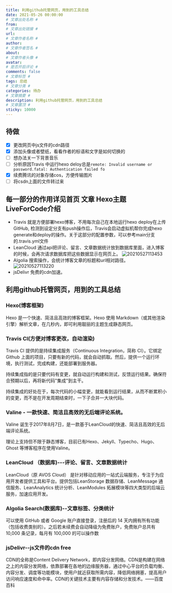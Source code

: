 ```yaml
---
title: 利用github托管网页，用到的工具总结
date: 2021-05-26 00:00:00
# 文章出处名称 #
from: 
# 文章出处链接 #
url: 
# 文章作者名称 #
author:
# 文章作者签名 #
about: 
# 文章作者头像 #
avatar: 
# 是否开启评论 #
comments: false
# 文章标签 #
tags: 总结
# 文章分类 #
categories: 待办
# 文章摘要 #
description: 利用github托管网页，用到的工具总结
# 文章置顶 #
sticky: 10000
---
```

## 待做
- [x] 更改网页中js文件的cdn路径
- [x] 添加头像或者壁纸，看看作者的标语和文字是如何切换的
- [ ] 想办法关一下背景音乐
- [ ] 分析原因Travis 中运行hexo deloy总是```remote: Invalid username or password.fatal: Authentication failed fo```
- [x] 续费腾讯的对象存储cos，方便传输图片
- [ ] 将csdn上面的文件转过来

## 每一部分的作用详见首页 文章 Hexo主题LiveForCode介绍
- Travis 就是方便部署hexo博客，不用每次自己在本地运行hexo deploy在上传GitHub, 检测到设定分支有push操作后，Travis会启动虚拟机帮你完成hexo generate和deploy的操作。关于这部分的配置参数，可以参考main分支的.travis.yml文件
- LeanCloud 通过api把评论、留言、文章数据统计放到数据库里面，进入博客的时候，会再次请求数据库把这些数据显示在网页上。
  ![20210527113453](https://laoba-1304292449.cos.ap-chengdu.myqcloud.com/img/20210527113453.png)
- Algolia 搜索操作，会统计博客文章的标题和url相对路径。
  ![20210527113220](https://laoba-1304292449.cos.ap-chengdu.myqcloud.com/img/20210527113220.png)
- jsDelivr 免费的cdn加速。

## 利用github托管网页，用到的工具总结

### Hexo(博客框架)
Hexo 是一个快速、简洁且高效的博客框架。Hexo 使用 Markdown（或其他渲染引擎）解析文章，在几秒内，即可利用靓丽的主题生成静态网页。

### Travis CI(方便对博客更改，自动渲染)
Travis CI 提供的是持续集成服务（Continuous Integration，简称 CI）。它绑定 Github 上面的项目，只要有新的代码，就会自动抓取。然后，提供一个运行环境，执行测试，完成构建，还能部署到服务器。

持续集成指的是只要代码有变更，就自动运行构建和测试，反馈运行结果。确保符合预期以后，再将新代码"集成"到主干。

持续集成的好处在于，每次代码的小幅变更，就能看到运行结果，从而不断累积小的变更，而不是在开发周期结束时，一下子合并一大块代码。

### Valine - 一款快速、简洁且高效的无后端评论系统。
Valine 诞生于2017年8月7日，是一款基于LeanCloud的快速、简洁且高效的无后端评论系统。

理论上支持但不限于静态博客，目前已有Hexo、Jekyll、Typecho、Hugo、Ghost 等博客程序在使用Valine。

### LeanCloud （数据库)---评论、留言、文章数据统计
LeanCloud（原 AVOS Cloud） 是针对移动应用的一站式云端服务，专注于为应用开发者提供工具和平台。提供包括LeanStorage 数据存储、LeanMessage 通信服务、LeanAnalytics 统计分析、LeanModules 拓展模块等四大类型的后端云服务，加速应用开发。

### Algolia Search(数据库)--文章标签、分类统计
可以使用 GitHub 或者 Google 账户直接登录，注册后的 14 天内拥有所有功能（包括收费类别的）。之后若未续费会自动降级为免费账户，免费账户总共有 10,000 条记录，每月有 100,000 的可以操作数

### jsDelivr--js文件的cdn free
CDN的全称是Content Delivery Network，即内容分发网络。CDN是构建在网络之上的内容分发网络，依靠部署在各地的边缘服务器，通过中心平台的负载均衡、内容分发、调度等功能模块，使用户就近获取所需内容，降低网络拥塞，提高用户访问响应速度和命中率。CDN的关键技术主要有内容存储和分发技术。——百度百科